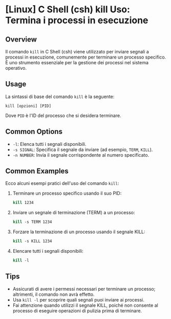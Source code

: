 # [Linux] C Shell (csh) kill Uso: Termina i processi in esecuzione

## Overview
Il comando `kill` in C Shell (csh) viene utilizzato per inviare segnali a processi in esecuzione, comunemente per terminare un processo specifico. È uno strumento essenziale per la gestione dei processi nel sistema operativo.

## Usage
La sintassi di base del comando `kill` è la seguente:

```
kill [opzioni] [PID]
```

Dove `PID` è l'ID del processo che si desidera terminare.

## Common Options
- `-l`: Elenca tutti i segnali disponibili.
- `-s SIGNAL`: Specifica il segnale da inviare (ad esempio, `TERM`, `KILL`).
- `-n NUMBER`: Invia il segnale corrispondente al numero specificato.

## Common Examples
Ecco alcuni esempi pratici dell'uso del comando `kill`:

1. Terminare un processo specifico usando il suo PID:
   ```csh
   kill 1234
   ```

2. Inviare un segnale di terminazione (TERM) a un processo:
   ```csh
   kill -s TERM 1234
   ```

3. Forzare la terminazione di un processo usando il segnale KILL:
   ```csh
   kill -s KILL 1234
   ```

4. Elencare tutti i segnali disponibili:
   ```csh
   kill -l
   ```

## Tips
- Assicurati di avere i permessi necessari per terminare un processo; altrimenti, il comando non avrà effetto.
- Usa `kill -l` per scoprire quali segnali puoi inviare ai processi.
- Fai attenzione quando utilizzi il segnale KILL, poiché non consente al processo di eseguire operazioni di pulizia prima di terminare.